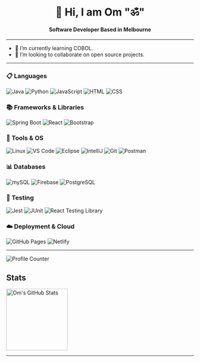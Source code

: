<h1 align="center"> 👋 Hi, I am Om "ॐ"</h1>
<h4 align="center">Software Developer Based in Melbourne</h4>

---
- 🌱 I’m currently learning COBOL.
- 👯 I’m looking to collaborate on open source projects.
  
---

### 📋 Languages
![Java](https://img.shields.io/badge/java-%23ED8B00.svg?style=for-the-badge&logo=JAVA&logoColor=white)
![Python](https://img.shields.io/badge/Python-0078D4?style=for-the-badge&logo=python&logoColor=yellow)
![JavaScript](https://img.shields.io/badge/JavaScript-323330?style=for-the-badge&logo=javascript&logoColor=F7DF1E)
![HTML](https://img.shields.io/badge/HTML5-E34F26?style=for-the-badge&logo=html5&logoColor=white)
![CSS](https://img.shields.io/badge/CSS3-1572B6?style=for-the-badge&logo=css3&logoColor=white)

### 📚 Frameworks & Libraries
![Spring Boot](https://img.shields.io/badge/Spring_Boot-F2F4F9?style=for-the-badge&logo=spring-boot)
![React](https://img.shields.io/badge/React-20232A?style=for-the-badge&logo=react&logoColor=61DAFB)
![Bootstrap](https://img.shields.io/badge/Bootstrap-7952B3?style=for-the-badge&logo=Bootstrap&logoColor=white)


### 🧰 Tools & OS
![Linux](https://img.shields.io/badge/Linux-FCC624?style=for-the-badge&logo=Linux&logoColor=black)
![VS Code](https://img.shields.io/badge/VSCode-0078D4?style=for-the-badge&logo=visual%20studio%20code&logoColor=white)
![Eclipse](https://img.shields.io/badge/Eclipse-2C2255?style=for-the-badge&logo=eclipse&logoColor=white)
![IntelliJ](https://img.shields.io/badge/IntelliJ-A100FF?style=for-the-badge&logo=IntelliJIDEA&logoColor=white)
![Git](https://img.shields.io/badge/GIT-E44C30?style=for-the-badge&logo=git&logoColor=white)
![Postman](https://img.shields.io/badge/Postman-FF6C37?style=for-the-badge&logo=Postman&logoColor=white)


### 📊 Databases

![mySQL](https://img.shields.io/badge/MySQL-005C84?style=for-the-badge&logo=mysql&logoColor=white)
![Firebase](https://img.shields.io/badge/firebase-ffca28?style=for-the-badge&logo=firebase&logoColor=black)
![PostgreSQL](https://img.shields.io/badge/PostgreSQL-005C84?style=for-the-badge&logo=PostgreSQL&logoColor=white)


### 🧪 Testing

![Jest](https://img.shields.io/badge/Jest-C21325?style=for-the-badge&logo=jest&logoColor=white)
![JUnit](https://img.shields.io/badge/Junit5-25A162?style=for-the-badge&logo=junit5&logoColor=white)
![React Testing Library](https://img.shields.io/badge/-Testing_Library-%23E33332?style=for-the-badge&logo=testing-library&logoColor=white)

### ☁️ Deployment & Cloud

![GitHub Pages](https://img.shields.io/badge/GitHub%20Pages-222222?style=for-the-badge&logo=GitHub%20Pages&logoColor=white)
![Netlify](https://img.shields.io/badge/Netlify-00C7B7?style=for-the-badge&logo=netlify&logoColor=white)

---
![Profile Counter](https://hits.seeyoufarm.com/api/count/incr/badge.svg?url=https%3A%2F%2Fgithub.com%2F{MellowPhi}1212%2Fhit-counter)

## Stats
<p float="left">
  <img alt="Om's GitHub Stats" src="https://github-readme-stats-git-masterrstaa-rickstaa.vercel.app/api?username=MellowPhi&show_icons=true&hide_border=true&theme=dark" height=165px />
</p>

---
